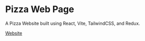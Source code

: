 # Pizza Web Page

A Pizza Website built using React, Vite, TailwindCSS, and Redux. 

[Website](https://react-bella-pizzeria.netlify.app/)
